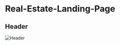 # Real-Estate-Landing-Page

## Header
![Header](https://github.com/blueWhale1202/Real-Estate-Landing-Page/assets/120623976/e737a9a0-ef9f-4544-a6ba-1b10880e2fc5)
